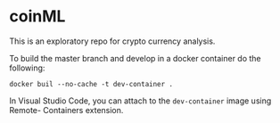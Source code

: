 # coinML

This is an exploratory repo for crypto currency analysis.

To build the master branch and develop in a docker container do the following:

```
docker buil --no-cache -t dev-container .
```

In Visual Studio Code, you can attach to the ```dev-container``` image using Remote- Containers extension.